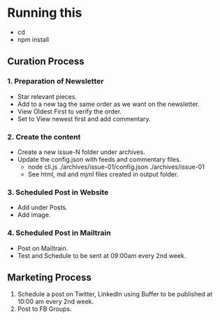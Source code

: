 # Running this

- cd <folder>
- npm install

## Curation Process

### 1. Preparation of Newsletter

- Star relevant pieces.
- Add to a new tag the same order as we want on the newsletter.
- View Oldest First to verify the order.
- Set to View newest first and add commentary.

### 2. Create the content

- Create a new issue-N folder under archives.
- Update the config.json with feeds and commentary files.
  - node cli.js ./archives/issue-01/config.json ./archives/issue-01
  - See html, md and mjml files created in output folder.

### 3. Scheduled Post in Website

- Add under Posts.
- Add image.

### 4. Scheduled Post in Mailtrain

- Post on Mailtrain.
- Test and Schedule to be sent at 09:00am every 2nd week.

## Marketing Process

1. Schedule a post on Twitter, LinkedIn using Buffer to be published at 10:00 am every 2nd week.
2. Post to FB Groups.
